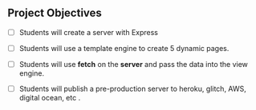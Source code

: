 ## Project Objectives
- [ ] Students will create a server with Express
- [ ] Students will use a template engine to create 5 dynamic pages.
- [ ] Students will use **fetch** on the **server** and pass the data into the view engine.
- [ ] Students will publish a pre-production server to heroku, glitch, AWS, digital ocean, etc .

